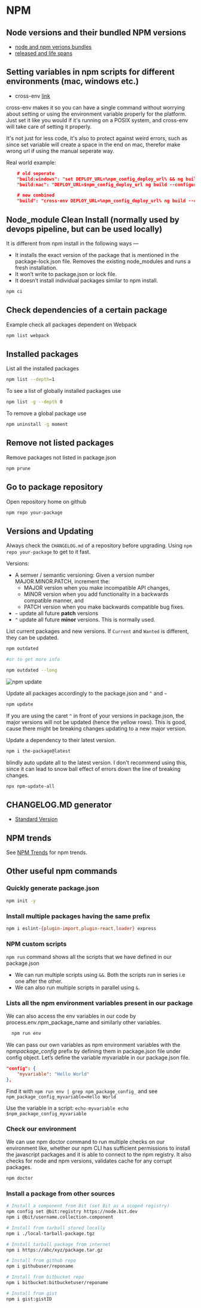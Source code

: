 # NPM

## Node versions and their bundled NPM versions

- [node and npm verions bundles](https://nodejs.org/en/download/releases/)
- [released and life spans](https://nodejs.org/en/about/releases/)

## Setting variables in npm scripts for different environments (mac, windows etc.)

- cross-env [link](https://www.npmjs.com/package/cross-env)

cross-env makes it so you can have a single command without worrying about setting or using the environment variable properly for the platform. Just set it like you would if it's running on a POSIX system, and cross-env will take care of setting it properly.

It's not just for less code, it's also to protect against weird errors, such as since set variable will create a space in the end on mac, therefor make wrong url if using the manual seperate way.

Real world example:

```json
    # old seperate
    "build:windows": "set DEPLOY_URL=%npm_config_deploy_url% && ng build --configuration=production --no-progress --deploy-url %npm_config_deploy_url% && ng build elements --configuration=production --no-progress",
    "build:mac": "DEPLOY_URL=$npm_config_deploy_url ng build --configuration=production --no-progress --deploy-url $npm_config_deploy_url && ng build elements --configuration=production --no-progress",

    # new combined
    "build": "cross-env DEPLOY_URL=%npm_config_deploy_url% ng build --configuration=production --no-progress --deploy-url %npm_config_deploy_url% && ng build elements --configuration=production --no-progress",
```

## Node_module Clean Install (normally used by devops pipeline, but can be used locally)

It is different from npm install in the following ways —

- It installs the exact version of the package that is mentioned in the package-lock.json file.
  Removes the existing node_modules and runs a fresh installation.
- It won’t write to package.json or lock file.
- It doesn’t install individual packages similar to npm install.

```bash
npm ci
```

## Check dependencies of a certain package

Example check all packages dependent on Webpack

```bash
npm list webpack
```

## Installed packages

List all the installed packages

```bash
npm list --depth=1
```

To see a list of globally installed packages use

```bash
npm list -g --depth 0
```

To remove a global package use

```bash
npm uninstall -g moment
```

## Remove not listed packages

Remove packages not listed in package.json

```bash
npm prune
```

## Go to package repository

Open repository home on github

```bash
npm repo your-package
```

## Versions and Updating

Always check the `CHANGELOG.md` of a repository before upgrading. Using `npm repo your-package` to get to it fast.

Versions:

- A semver / semantic versioning: Given a version number MAJOR.MINOR.PATCH, increment the:
  - MAJOR version when you make incompatible API changes,
  - MINOR version when you add functionality in a backwards compatible manner, and
  - PATCH version when you make backwards compatible bug fixes.
- `~` update all future **patch** versions
- `^` update all future **minor** versions. This is normally used.

List current packages and new versions. If `Current` and `Wanted` is different, they can be updated.

```bash
npm outdated

#or to get more info

npm outdated --long
```

![npm update](../_media/npm-update.png)

Update all packages accordingly to the package.json and `^` and `~`

```bash
npm update
```

If you are using the caret `^` in front of your versions in package.json, the major versions will not be updated (hence the yellow rows). This is good, cause there might be breaking changes updating to a new major version.

Update a dependency to their latest version.

```bash
npm i the-package@latest
```

blindly auto update all to the latest version. I don't recommend using this, since it can lead to snow ball effect of errors down the line of breaking changes.

```bash
npx npm-update-all
```

## CHANGELOG.MD generator

- [Standard Version](https://github.com/conventional-changelog/standard-version)

## NPM trends

See [NPM Trends](https://www.npmtrends.com) for npm trends.

## Other useful npm commands

### Quickly generate package.json

```bash
npm init -y
```

### Install multiple packages having the same prefix

```bash
npm i eslint-{plugin-import,plugin-react,loader} express
```

### NPM custom scripts

`npm run` command shows all the scripts that we have defined in our package.json

- We can run multiple scripts using `&&`. Both the scripts run in series i.e one after the other.
- We can also run multiple scripts in parallel using `&`.

### Lists all the npm environment variables present in our package

We can also access the env variables in our code by process.env.npm_package_name and similarly other variables.

```bash
  npm run env
```

We can pass our own variables as npm environment variables with the npm*package_config* prefix by defining them in package.json file under config object. Let’s define the variable myvariable in our package.json file.

```json
"config": {
    "myvariable": "Hello World"
},
```

Find it with `npm run env | grep npm_package_config_` and see `npm_package_config_myvariable=Hello World`

Use the variable in a script: `echo-myvariable echo $npm_package_config_myvariable`

### Check our environment

We can use npm doctor command to run multiple checks on our environment like, whether our npm CLI has sufficient permissions to install the javascript packages and it is able to connect to the npm registry. It also checks for node and npm versions, validates cache for any corrupt packages.

```bash
npm doctor
```

### Install a package from other sources

```bash
# Install a component from Bit (set Bit as a scoped registry)
npm config set @bit:registry https://node.bit.dev
npm i @bit/username.collection.component

# Install from tarball stored locally
npm i ./local-tarball-package.tgz

# Install tarball package from internet
npm i https://abc/xyz/package.tar.gz

# Install from github repo
npm i githubuser/reponame

# Install from bitbucket repo
npm i bitbucket:bitbucketuser/reponame

# Install from gist
npm i gist:gistID
```
